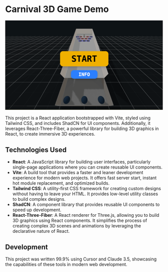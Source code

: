 # Carnival 3D Game Demo

![Application Preview](public/preview.png)

This project is a React application bootstrapped with Vite, styled using Tailwind CSS, and includes ShadCN for UI components. Additionally, it leverages React-Three-Fiber, a powerful library for building 3D graphics in React, to create immersive 3D experiences.

## Technologies Used

- **React**: A JavaScript library for building user interfaces, particularly single-page applications where you can create reusable UI components.
- **Vite**: A build tool that provides a faster and leaner development experience for modern web projects. It offers fast server start, instant hot module replacement, and optimized builds.
- **Tailwind CSS**: A utility-first CSS framework for creating custom designs without having to leave your HTML. It provides low-level utility classes to build complex designs.
- **ShadCN**: A component library that provides reusable UI components to speed up development.
- **React-Three-Fiber**: A React renderer for Three.js, allowing you to build 3D graphics using React components. It simplifies the process of creating complex 3D scenes and animations by leveraging the declarative nature of React.

## Development

This project was written 99.9% using Cursor and Claude 3.5, showcasing the capabilities of these tools in modern web development.
